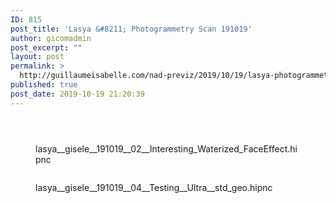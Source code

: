 ```yaml
---
ID: 815
post_title: 'Lasya &#8211; Photogrammetry Scan 191019'
author: gicomadmin
post_excerpt: ""
layout: post
permalink: >
  http://guillaumeisabelle.com/nad-previz/2019/10/19/lasya-photogrammetry-scan-191019/
published: true
post_date: 2019-10-19 21:20:39
---
```

<!-- wp:image {"id":816} --><figure class="wp-block-image">

<img src="http://guillaumeisabelle.com/nad-previz/wp-content/uploads/sites/19/2019/10/image-46.png" alt="" class="wp-image-816" /></figure> <!-- /wp:image -->

<!-- wp:image {"id":822} --><figure class="wp-block-image">

<img src="http://guillaumeisabelle.com/nad-previz/wp-content/uploads/sites/19/2019/10/lasya_gisele_sculpt-1024x576.jpg" alt="" class="wp-image-822" /></figure> <!-- /wp:image -->

<!-- wp:image {"id":818} --><figure class="wp-block-image">

<img src="http://guillaumeisabelle.com/nad-previz/wp-content/uploads/sites/19/2019/10/image-47-1024x604.png" alt="" class="wp-image-818" /><figcaption>lasya\_\_gisele\_\_191019\_\_02\_\_Interesting_Waterized_FaceEffect.hipnc</figcaption></figure> <!-- /wp:image -->

<!-- wp:paragraph -->



<!-- /wp:paragraph -->

<!-- wp:image {"id":820} --><figure class="wp-block-image">

<img src="http://guillaumeisabelle.com/nad-previz/wp-content/uploads/sites/19/2019/10/image-48.png" alt="" class="wp-image-820" /><figcaption>lasya\_\_gisele\_\_191019\_\_04\_\_Testing\_\_Ultra\_\_std_geo.hipnc</figcaption></figure> <!-- /wp:image -->